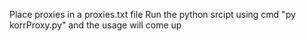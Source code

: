 Place proxies in a proxies.txt file
Run the python srcipt using cmd "py korrProxy.py" and the usage will come up
